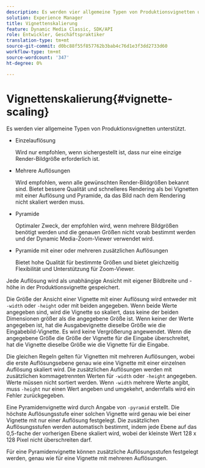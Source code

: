 ```yaml
---
description: Es werden vier allgemeine Typen von Produktionsvignetten unterstützt.
solution: Experience Manager
title: Vignettenskalierung
feature: Dynamic Media Classic, SDK/API
role: Entwickler, Geschäftspraktiker
translation-type: tm+mt
source-git-commit: d0bc88f55f857762b3bab4c76d1e3f3dd2733d60
workflow-type: tm+mt
source-wordcount: '347'
ht-degree: 0%

---
```



# Vignettenskalierung{#vignette-scaling}

Es werden vier allgemeine Typen von Produktionsvignetten unterstützt.

* Einzelauflösung

   Wird nur empfohlen, wenn sichergestellt ist, dass nur eine einzige Render-Bildgröße erforderlich ist.
* Mehrere Auflösungen

   Wird empfohlen, wenn alle gewünschten Render-Bildgrößen bekannt sind. Bietet bessere Qualität und schnelleres Rendering als bei Vignetten mit einer Auflösung und Pyramide, da das Bild nach dem Rendering nicht skaliert werden muss.
* Pyramide

   Optimaler Zweck, der empfohlen wird, wenn mehrere Bildgrößen benötigt werden und die genauen Größen nicht vorab bestimmt werden und der Dynamic Media-Zoom-Viewer verwendet wird.
* Pyramide mit einer oder mehreren zusätzlichen Auflösungen

   Bietet hohe Qualität für bestimmte Größen und bietet gleichzeitig Flexibilität und Unterstützung für Zoom-Viewer.

Jede Auflösung wird als unabhängige Ansicht mit eigener Bildbreite und -höhe in der Produktionsvignette gespeichert.

Die Größe der Ansicht einer Vignette mit einer Auflösung wird entweder mit `-width` oder `-height` oder mit beiden angegeben. Wenn beide Werte angegeben sind, wird die Vignette so skaliert, dass keine der beiden Dimensionen größer als die angegebene Größe ist. Wenn keiner der Werte angegeben ist, hat die Ausgabevignette dieselbe Größe wie die Eingabebild-Vignette. Es wird keine Vergrößerung angewendet. Wenn die angegebene Größe die Größe der Vignette für die Eingabe überschreitet, hat die Vignette dieselbe Größe wie die Vignette für die Eingabe.

Die gleichen Regeln gelten für Vignetten mit mehreren Auflösungen, wobei die erste Auflösungsebene genau wie eine Vignette mit einer einzelnen Auflösung skaliert wird. Die zusätzlichen Auflösungen werden mit zusätzlichen kommagetrennten Werten für `-width` oder `-height` angegeben. Werte müssen nicht sortiert werden. Wenn `-width` mehrere Werte angibt, muss `-height` nur einen Wert angeben und umgekehrt, andernfalls wird ein Fehler zurückgegeben.

Eine Pyramidenvignette wird durch Angabe von `-pyramid` erstellt. Die höchste Auflösungsstufe einer solchen Vignette wird genau wie bei einer Vignette mit nur einer Auflösung festgelegt. Die zusätzlichen Auflösungsstufen werden automatisch bestimmt, indem jede Ebene auf das 0,5-fache der vorherigen Ebene skaliert wird, wobei der kleinste Wert 128 x 128 Pixel nicht überschreiten darf.

Für eine Pyramidenvignette können zusätzliche Auflösungsstufen festgelegt werden, genau wie für eine Vignette mit mehreren Auflösungen.
